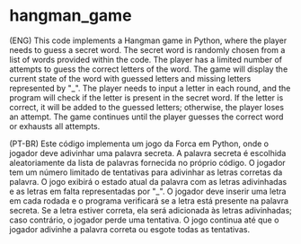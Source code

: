 # hangman_game
(ENG)
This code implements a Hangman game in Python, where the player needs to guess a secret word. The secret word is randomly chosen from a list of words provided within the code. The player has a limited number of attempts to guess the correct letters of the word. The game will display the current state of the word with guessed letters and missing letters represented by "_". The player needs to input a letter in each round, and the program will check if the letter is present in the secret word. If the letter is correct, it will be added to the guessed letters; otherwise, the player loses an attempt. The game continues until the player guesses the correct word or exhausts all attempts.

(PT-BR)
Este código implementa um jogo da Forca em Python, onde o jogador deve adivinhar uma palavra secreta. 
A palavra secreta é escolhida aleatoriamente da lista de palavras fornecida no próprio código. 
O jogador tem um número limitado de tentativas para adivinhar as letras corretas da palavra. 
O jogo exibirá o estado atual da palavra com as letras adivinhadas e as letras em falta representadas por "_". 
O jogador deve inserir uma letra em cada rodada e o programa verificará se a letra está presente na palavra secreta. 
Se a letra estiver correta, ela será adicionada às letras adivinhadas; caso contrário, o jogador perde uma tentativa. 
O jogo continua até que o jogador adivinhe a palavra correta ou esgote todas as tentativas.
